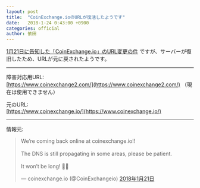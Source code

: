```yaml
---
layout: post
title:  "CoinExchange.ioのURLが復活したようです"
date:   2018-1-24 0:43:00 +0900
categories: official
author: 依田
---  
```

[1月21日に告知した「CoinExchange.io」のURL変更の件]({{site.baseurl}}/official/2018/01/21/CoinExchange_URL.html)  ですが、サーバーが復旧したため、URLが元に戻されたようです。  

<hr>  

障害対応用URL:  
[https://www.coinexchange2.com/](https://www.coinexchange2.com/) （現在は使用できません）  

元のURL:  
[https://www.coinexchange.io/](https://www.coinexchange.io/)  

<hr>  

情報元:  
<blockquote class="twitter-tweet" data-lang="ja"><p lang="en" dir="ltr">We’re coming back online at coinexchange.io!!<br><br>The DNS is still propagating in some areas, please be patient.<br><br>It won’t be long! 👨‍💻</p>&mdash; coinexchange.io (@CoinExchangeio) <a href="https://twitter.com/CoinExchangeio/status/955043689218195457?ref_src=twsrc%5Etfw">2018年1月21日</a></blockquote>
<script async src="https://platform.twitter.com/widgets.js" charset="utf-8"></script>  
